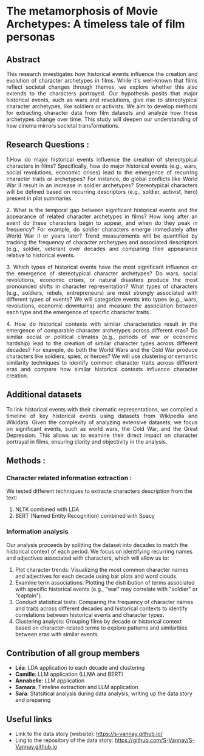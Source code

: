 # The metamorphosis of Movie Archetypes: A timeless tale of film personas

## Abstract
<p style="text-align: justify;">
This research investigates how historical events influence the creation and evolution of character archetypes in films. While it's well-known that films reflect societal changes through themes, we explore whether this also extends to the characters portrayed. Our hypothesis posits that major historical events, such as wars and revolutions, give rise to stereotypical character archetypes, like soldiers or activists. We aim to develop methods for extracting character data from film datasets and analyze how these archetypes change over time. This study will deepen our understanding of how cinema mirrors societal transformations.
</p>

## Research Questions : 
<p style="text-align: justify;">
1.How do major historical events influence the creation of stereotypical characters in films? Specifically, how do major historical events (e.g., wars, social revolutions, economic crises) lead to the emergence of recurring character traits or archetypes? For instance, do global conflicts like World War II result in an increase in soldier archetypes? Stereotypical characters will be defined based on recurring descriptors (e.g., soldier, activist, hero) present in plot summaries.
</p>

<p style="text-align: justify;">
2. What is the temporal gap between significant historical events and the appearance of related character archetypes in films? How long after an event do these characters begin to appear, and when do they peak in frequency? For example, do soldier characters emerge immediately after World War II or years later? Trend measurements will be quantified by tracking the frequency of character archetypes and associated descriptors (e.g., soldier, veteran) over decades and comparing their appearance relative to historical events.
</p>

<p style="text-align: justify;">
3. Which types of historical events have the most significant influence on the emergence of stereotypical character archetypes? Do wars, social revolutions, economic crises, or natural disasters produce the most pronounced shifts in character representation? What types of characters (e.g., soldiers, rebels, entrepreneurs) are most strongly associated with different types of events? We will categorize events into types (e.g., wars, revolutions, economic downturns) and measure the association between each type and the emergence of specific character traits.
</p>

<p style="text-align: justify;">
4. How do historical contexts with similar characteristics result in the emergence of comparable character archetypes across different eras? Do similar social or political climates (e.g., periods of war or economic hardship) lead to the creation of similar character types across different decades? For example, do both the World Wars and the Cold War produce characters like soldiers, spies, or heroes? We will use clustering or semantic similarity techniques to identify common character traits across different eras and compare how similar historical contexts influence character creation. 
</p>

## Additional datasets
<p style="text-align: justify;">
To link historical events with their cinematic representations, we compiled a timeline of key historical events using datasets from Wikipedia and Wikidata. Given the complexity of analyzing extensive datasets, we focus on significant events, such as world wars, the Cold War, and the Great Depression. This allows us to examine their direct impact on character portrayal in films, ensuring clarity and objectivity in the analysis.
</p>

## Methods : 

### Character related information extraction : 

We tested different techniques to extracte characters description from the text: 
1. NLTK combined with LDA
2. BERT (Named Entity Recognition) combined with Spacy

### Information analysis

Our analysis proceeds by splitting the dataset into decades to match the historical context of each period. We focus on identifying recurring names and adjectives associated with characters, which will allow us to:
1. Plot character trends: Visualizing the most common character names and adjectives for each decade using bar plots and word clouds.
2. Examine term associations: Plotting the distribution of terms associated with specific historical events (e.g., "war" may correlate with "soldier" or "captain").
3. Conduct statistical tests: Comparing the frequency of character names and traits across different decades and historical contexts to identify correlations between historical events and character types.
4. Clustering analysis: Grouping films by decade or historical context based on character-related terms to explore patterns and similarities between eras with similar events.

## Contribution of all group members
- **Léa**: LDA application to each decade and clustering
- **Camille**: LLM application (LLMA and BERT)
- **Annabelle**: LLM application
- **Samara**: Timeline extraction and LLM application
- **Sara**: Statsitical analysis during data analysis, writing up the data story and preparing 

## Useful links
- Link to the data story (website): https://s-vannay.github.io/
- Ling to the repository of the data story: https://github.com/S-Vannay/S-Vannay.github.io
